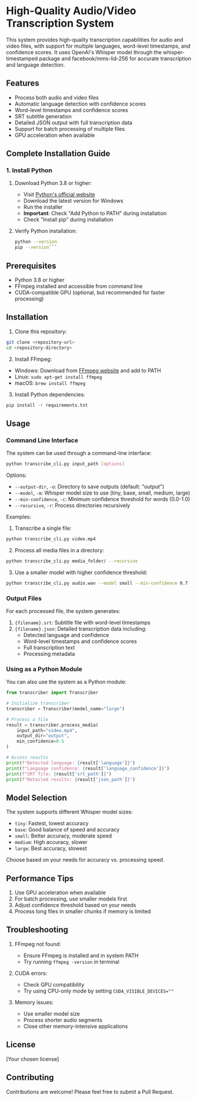 # High-Quality Audio/Video Transcription System

This system provides high-quality transcription capabilities for audio and video files, with support for multiple languages, word-level timestamps, and confidence scores. It uses OpenAI's Whisper model through the whisper-timestamped package and facebook/mms-lid-256 for accurate transcription and language detection.

## Features

- Process both audio and video files
- Automatic language detection with confidence scores
- Word-level timestamps and confidence scores
- SRT subtitle generation
- Detailed JSON output with full transcription data
- Support for batch processing of multiple files
- GPU acceleration when available

## Complete Installation Guide

### 1. Install Python

1. Download Python 3.8 or higher:
   - Visit [Python's official website](https://www.python.org/downloads/)
   - Download the latest version for Windows
   - Run the installer
   - **Important**: Check "Add Python to PATH" during installation
   - Check "Install pip" during installation

2. Verify Python installation:
   ```bash
   python --version
   pip --version```

## Prerequisites

- Python 3.8 or higher
- FFmpeg installed and accessible from command line
- CUDA-compatible GPU (optional, but recommended for faster processing)

## Installation

1. Clone this repository:

```bash
git clone <repository-url>
cd <repository-directory>
```

2. Install FFmpeg:

- Windows: Download from [FFmpeg website](https://ffmpeg.org/download.html) and add to PATH
- Linux: `sudo apt-get install ffmpeg`
- macOS: `brew install ffmpeg`

3. Install Python dependencies:

```bash
pip install -r requirements.txt
```

## Usage

### Command Line Interface

The system can be used through a command-line interface:

```bash
python transcribe_cli.py input_path [options]
```

Options:

- `--output-dir`, `-o`: Directory to save outputs (default: "output")
- `--model`, `-m`: Whisper model size to use (tiny, base, small, medium, large)
- `--min-confidence`, `-c`: Minimum confidence threshold for words (0.0-1.0)
- `--recursive`, `-r`: Process directories recursively

Examples:

1. Transcribe a single file:

```bash
python transcribe_cli.py video.mp4
```

2. Process all media files in a directory:

```bash
python transcribe_cli.py media_folder/ --recursive
```

3. Use a smaller model with higher confidence threshold:

```bash
python transcribe_cli.py audio.wav --model small --min-confidence 0.7
```

### Output Files

For each processed file, the system generates:

1. `{filename}.srt`: Subtitle file with word-level timestamps
2. `{filename}.json`: Detailed transcription data including:
   - Detected language and confidence
   - Word-level timestamps and confidence scores
   - Full transcription text
   - Processing metadata

### Using as a Python Module

You can also use the system as a Python module:

```python
from transcriber import Transcriber

# Initialize transcriber
transcriber = Transcriber(model_name="large")

# Process a file
result = transcriber.process_media(
    input_path="video.mp4",
    output_dir="output",
    min_confidence=0.5
)

# Access results
print(f"Detected language: {result['language']}")
print(f"Language confidence: {result['language_confidence']}")
print(f"SRT file: {result['srt_path']}")
print(f"Detailed results: {result['json_path']}")
```

## Model Selection

The system supports different Whisper model sizes:

- `tiny`: Fastest, lowest accuracy
- `base`: Good balance of speed and accuracy
- `small`: Better accuracy, moderate speed
- `medium`: High accuracy, slower
- `large`: Best accuracy, slowest

Choose based on your needs for accuracy vs. processing speed.

## Performance Tips

1. Use GPU acceleration when available
2. For batch processing, use smaller models first
3. Adjust confidence threshold based on your needs
4. Process long files in smaller chunks if memory is limited

## Troubleshooting

1. FFmpeg not found:

   - Ensure FFmpeg is installed and in system PATH
   - Try running `ffmpeg -version` in terminal

2. CUDA errors:

   - Check GPU compatibility
   - Try using CPU-only mode by setting `CUDA_VISIBLE_DEVICES=""`

3. Memory issues:
   - Use smaller model size
   - Process shorter audio segments
   - Close other memory-intensive applications

## License

[Your chosen license]

## Contributing

Contributions are welcome! Please feel free to submit a Pull Request.
